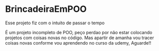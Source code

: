# BrincadeiraEmPOO
Esse projeto fiz com o intuito de passar o tempo

É um projeto incompleto de POO, peço perdao por não estar colocando projetos com coisas novas no código.
  Mas apartir de amanha vou tracer coisas novas conforme vou aprendendo no curso da udemy, Aguarde!!

